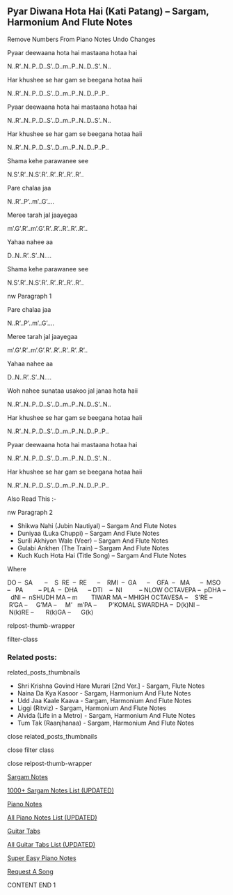 
## Pyar Diwana Hota Hai (Kati Patang) – Sargam, Harmonium And Flute Notes

Remove Numbers From Piano Notes
Undo Changes

Pyaar deewaana hota hai mastaana hotaa hai

N..R’..N..P..D..S’..D..m..P..N..D..S’..N..

Har khushee se har gam se beegana hotaa haii

N..R’..N..P..D..S’..D..m..P..N..D..P..P..

Pyaar deewaana hota hai mastaana hotaa hai

N..R’..N..P..D..S’..D..m..P..N..D..S’..N..

Har khushee se har gam se beegana hotaa haii

N..R’..N..P..D..S’..D..m..P..N..D..P..P..

Shama kehe parawanee see

N.S’.R’..N.S’.R’..R’..R’..R’..R’..

Pare chalaa jaa

N..R’..P’..m’..G’….

Meree tarah jal jaayegaa

m’.G’.R’..m’.G’.R’..R’..R’..R’..R’..

Yahaa nahee aa

D..N..R’..S’..N….

Shama kehe parawanee see

N.S’.R’..N.S’.R’..R’..R’..R’..R’..

nw Paragraph 1

Pare chalaa jaa

N..R’..P’..m’..G’….

Meree tarah jal jaayegaa

m’.G’.R’..m’.G’.R’..R’..R’..R’..R’..

Yahaa nahee aa

D..N..R’..S’..N….

Woh nahee sunataa usakoo jal janaa hota haii

N..R’..N..P..D..S’..D..m..P..N..D..S’..N..

Har khushee se har gam se beegana hotaa haii

N..R’..N..P..D..S’..D..m..P..N..D..P..P..

Pyaar deewaana hota hai mastaana hotaa hai

N..R’..N..P..D..S’..D..m..P..N..D..S’..N..

Har khushee se har gam se beegana hotaa haii

N..R’..N..P..D..S’..D..m..P..N..D..P..P..



Also Read This :-



nw Paragraph 2

* Shikwa Nahi (Jubin Nautiyal) – Sargam And Flute Notes
* Duniyaa (Luka Chuppi) – Sargam And Flute Notes
* Surili Akhiyon Wale (Veer) – Sargam And Flute Notes
* Gulabi Ankhen (The Train) – Sargam And Flute Notes
* Kuch Kuch Hota Hai (Title Song) – Sargam And Flute Notes

Where



DO –  SA       –    S  RE  –  RE      –    RMI  –  GA      –    GFA  –   MA      –  MSO  –   PA         – PLA  –  DHA      – DTI    –  NI          – NLOW OCTAVEPA –  pDHA –  dNI –  nSHUDH MA – m        TIWAR MA – MHIGH OCTAVESA –    S’RE –     R’GA –     G’MA –     M’   m’PA –       P’KOMAL SWARDHA –  D(k)NI –       N(k)RE –       R(k)GA –      G(k)



relpost-thumb-wrapper

filter-class

### Related posts:

related_posts_thumbnails

* Shri Krishna Govind Hare Murari [2nd Ver.] - Sargam, Flute Notes
* Naina Da Kya Kasoor - Sargam, Harmonium And Flute Notes
* Udd Jaa Kaale Kaava - Sargam, Harmonium And Flute Notes
* Liggi (Ritviz) - Sargam, Harmonium And Flute Notes
* Alvida (Life in a Metro) - Sargam, Harmonium And Flute Notes
* Tum Tak (Raanjhanaa) - Sargam, Harmonium And Flute Notes

close related_posts_thumbnails

close filter class

close relpost-thumb-wrapper

[Sargam Notes](https://www.notationsworld.com/sargam-notes.html)

[1000+ Sargam Notes List (UPDATED)](https://www.notationsworld.com/all-songs-list-sargam-notes.html)

[Piano Notes](https://www.notationsworld.com/piano-notes.html)

[All Piano Notes List (UPDATED)](https://www.notationsworld.com/all-songs-list-piano-notes.html)

[Guitar Tabs](https://www.notationsworld.com/guitar-tabs.html)

[All Guitar Tabs List (UPDATED)](https://www.notationsworld.com/all-songs-list-guitar-tabs.html)

[Super Easy Piano Notes](https://studywall.in/)

[Request A Song](https://www.notationsworld.com/request-a-song.html)

CONTENT END 1

